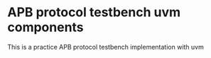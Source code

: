 # APB protocol testbench uvm components
This is a practice APB protocol testbench implementation with uvm
